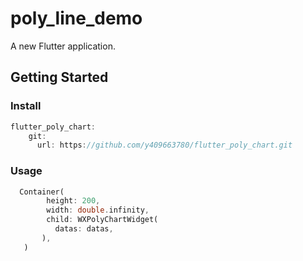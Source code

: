 # poly_line_demo

A new Flutter application.

## Getting Started

### Install

```dart
flutter_poly_chart:
    git:
      url: https://github.com/y409663780/flutter_poly_chart.git
```

### Usage

```dart
  Container(
        height: 200,
        width: double.infinity,
        child: WXPolyChartWidget(
          datas: datas,
       ),
   )
```

